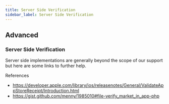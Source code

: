 ```yaml
---
title: Server Side Verification
sidebar_label: Server Side Verification
---
```


## Advanced

### Server Side Verification

Server side implementations are generally beyond the scope of our support but here are some links to further help.

References

- https://developer.apple.com/library/ios/releasenotes/General/ValidateAppStoreReceipt/Introduction.html
- https://gist.github.com/menny/1985010#file-verify_market_in_app-php




